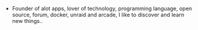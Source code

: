 - Founder of alot apps, lover of technology, programming language, open source, forum, docker, unraid and arcade, I like to discover and learn new things..
  <br>

























































































































































































































































































































































































































































































































































































































































































































































































































































































































































































































































































































































































































































































































































































































































































































































































































































































































































































































































































































































































































































































































































































































































































































































































































































































































































































































































































































































































































































































































































































































































































